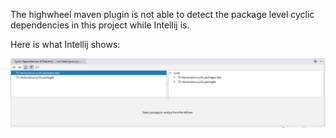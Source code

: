 The highwheel maven plugin is not able to detect the package level cyclic dependencies in this project while Intellij is.

Here is what Intellij shows:

![Image of Intellij analysis](image/Capture.PNG) 
